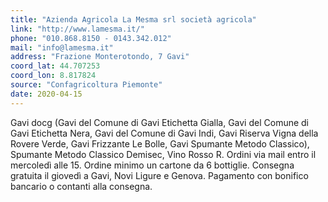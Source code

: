 ```yaml
---
title: "Azienda Agricola La Mesma srl società agricola"
link: "http://www.lamesma.it/"
phone: "010.868.8150 - 0143.342.012"
mail: "info@lamesma.it"
address: "Frazione Monterotondo, 7 Gavi"
coord_lat: 44.707253
coord_lon: 8.817824
source: "Confagricoltura Piemonte"
date: 2020-04-15
---
```


Gavi docg (Gavi del Comune di Gavi Etichetta Gialla, Gavi del Comune di Gavi Etichetta Nera, Gavi del Comune di Gavi Indi, Gavi Riserva Vigna della Rovere Verde, Gavi Frizzante Le Bolle, Gavi Spumante Metodo Classico), Spumante Metodo Classico Demisec, Vino Rosso R.
Ordini via mail entro il mercoledì alle 15.
Ordine minimo un cartone da 6 bottiglie.
Consegna gratuita il giovedì a Gavi, Novi Ligure e Genova.
Pagamento con bonifico bancario o contanti alla consegna.